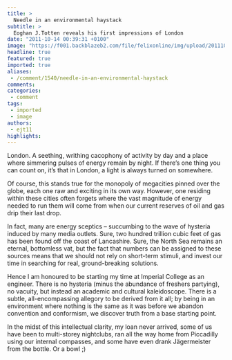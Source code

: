 ```yaml
---
title: >
  Needle in an environmental haystack
subtitle: >
  Eoghan J.Totten reveals his first impressions of London
date: "2011-10-14 00:39:31 +0100"
image: "https://f001.backblazeb2.com/file/felixonline/img/upload/201110140139-felix-eoghan.jpg"
headline: true
featured: true
imported: true
aliases:
 - /comment/1540/needle-in-an-environmental-haystack
comments:
categories:
 - comment
tags:
 - imported
 - image
authors:
 - ejt11
highlights:
---
```


London. A seething, writhing cacophony of activity by day and a place where simmering pulses of energy remain by night. If there’s one thing you can count on, it’s that in London, a light is always turned on somewhere.

Of course, this stands true for the monopoly of megacities pinned over the globe, each one raw and exciting in its own way. However, one residing within these cities often forgets where the vast magnitude of energy needed to run them will come from when our current reserves of oil and gas drip their last drop.

In fact, many are energy sceptics – succumbing to the wave of hysteria induced by many media outlets. Sure, two hundred trillion cubic feet of gas has been found off the coast of Lancashire. Sure, the North Sea remains an eternal, bottomless vat, but the fact that numbers can be assigned to these sources means that we should not rely on short-term stimuli, and invest our time in searching for real, ground-breaking solutions.

Hence I am honoured to be starting my time at Imperial College as an engineer. There is no hysteria (minus the abundance of freshers partying), no vacuity, but instead an academic and cultural kaleidoscope. There is a subtle, all-encompassing allegory to be derived from it all; by being in an environment where nothing is the same as it was before we abandon convention and conformism, we discover truth from a base starting point.

In the midst of this intellectual clarity, my loan never arrived, some of us have been to multi-storey nightclubs, ran all the way home from Piccadilly using our internal compasses, and some have even drank Jägermeister from the bottle. Or a bowl ;)

